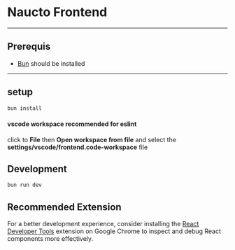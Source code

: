 # Naucto Frontend

---

## Prerequis

- [Bun](https://bun.sh/) should be installed

---

## setup

```bash
bun install
```
  
#### vscode workspace recommended for eslint
click to **File** then **Open workspace from file** and select the **settings/vscode/frontend.code-workspace** file

## Development

```bash
bun run dev
```

## Recommended Extension

For a better development experience, consider installing the [React Developer Tools](https://chrome.google.com/webstore/detail/react-developer-tools/fmkadmapgofadopljbjfkapdkoienihi) extension on Google Chrome to inspect and debug React components more effectively.